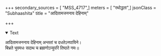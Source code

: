 +++
secondary_sources = [ "MSS_4717",]
meters = [ "रथोद्धता",]
jsonClass = "Subhaashita"
title = "आदितामजननाय देहिनाम्"

+++

<details open><summary>Text</summary>

आदितामजननाय देहिनाम् अन्ततां च दधतेऽनपायिने।  
बिभ्रते भुवमधः सदाथ च ब्रह्मणोऽप्युपरि तिष्ठते नमः॥
</details>
